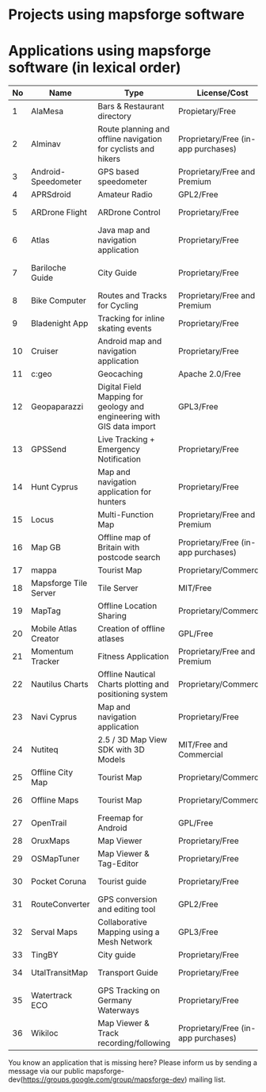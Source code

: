 # Projects using mapsforge software

# Applications using mapsforge software (in lexical order)

|**No**|**Name**|**Type**|**License/Cost**|**Sources**|**URL**|
|------|--------|--------|----------------|-----------|-------|
| 1 | AlaMesa | Bars & Restaurant directory | Propietary/Free | Closed | http://www.alamesacuba.com/en/products/apps/ |
| 2 | Alminav | Route planning and offline navigation for cyclists and hikers | Proprietary/Free (in-app purchases) | Closed | http://wiki.openstreetmap.org/wiki/Alminav |
| 3 | Android-Speedometer | GPS based speedometer | Proprietary/Free and Premium | Closed | https://play.google.com/store/apps/details?id=de.meditgbr.android.tacho |
| 4 | APRSdroid | Amateur Radio | GPL2/Free | Open | http://aprsdroid.org/ |
| 5 | ARDrone Flight | ARDrone Control | Proprietary/Free | Closed | https://play.google.com/store/apps/details?id=meavydev.ARDrone |
| 6 | Atlas | Java map and navigation application | Proprietary/Free | Closed | http://wiki.openstreetmap.org/wiki/Atlas_(navigation_application) |
| 7 | Bariloche Guide | City Guide | Proprietary/Free | Closed | https://play.google.com/store/apps/details?id=com.animus.guideapp https://itunes.apple.com/us/app/guia-bariloche/id900219349 |
| 8 | Bike Computer | Routes and Tracks for Cycling | Proprietary/Free and Premium | Closed | https://play.google.com/store/apps/details?id=de.rooehler.bikecomputer |
| 9 | Bladenight App | Tracking for inline skating events | Proprietary/Free | Closed | https://play.google.com/store/apps/details?id=fr.ocroquette.bladenight |
| 10 | Cruiser | Android map and navigation application | Proprietary/Free | Closed | http://wiki.openstreetmap.org/wiki/Cruiser |
| 11 | c:geo | Geocaching | Apache 2.0/Free | Open | https://github.com/cgeo/ |
| 12 | Geopaparazzi| Digital Field Mapping for geology and engineering with GIS data import | GPL3/Free | Open | http://www.geopaparazzi.eu |
| 13 | GPSSend | Live Tracking + Emergency Notification | Proprietary/Free | Closed | https://play.google.com/store/apps/details?id=com.tinkerpete.gps |
| 14 | Hunt Cyprus | Map and navigation application for hunters | Proprietary/Free | Closed | https://play.google.com/store/apps/details?id=gr.talent.cyprusHunt |
| 15 | Locus | Multi-Function Map | Proprietary/Free and Premium | Closed | http://www.locusmap.eu/ |
| 16 | Map GB | Offline map of Britain with postcode search | Proprietary/Free (in-app purchases) | Closed | https://play.google.com/store/apps/details?id=com.mapgb |
| 17 | mappa | Tourist Map | Proprietary/Commercial | Closed | http://mynativeguide.com/ |
| 18 | Mapsforge Tile Server | Tile Server | MIT/Free | Open | https://github.com/develar/mapsforge-tile-server |
| 19 | MapTag | Offline Location Sharing | Proprietary/Commercial | Closed | http://www.rockethub.com/projects/9335-maptag |
| 20 | Mobile Atlas Creator | Creation of offline atlases | GPL/Free | Open | http://mobac.sourceforge.net/ |
| 21 | Momentum Tracker | Fitness Application | Proprietary/Free and Premium | Closed | https://play.google.com/store/apps/details?id=com.momentum_tracker.android |
| 22 | Nautilus Charts | Offline Nautical Charts plotting and positioning system | Proprietary/Commercial | Closed | https://play.google.com/store/apps/details?id=gr.talent.nautiluscharts |
| 23 | Navi Cyprus | Map and navigation application | Proprietary/Free | Closed | https://play.google.com/store/apps/details?id=gr.talent.cyprus.navi |
| 24 | Nutiteq | 2.5 / 3D Map View SDK with 3D Models | MIT/Free and Commercial | Open | https://github.com/nutiteq/hellomap3d |
| 25 | Offline City Map | Tourist Map | Proprietary/Commercial | Closed | http://topobyte.de/ |
| 26 | Offline Maps | Tourist Map | Proprietary/Commercial | Closed | https://play.google.com/store/apps/developer?id=applantation.com |
| 27 | OpenTrail | Freemap for Android | GPL/Free | Open | http://wiki.openstreetmap.org/wiki/OpenTrail |
| 28 | OruxMaps | Map Viewer | Proprietary/Free | Closed | http://www.oruxmaps.com/ |
| 29 | OSMapTuner | Map Viewer & Tag-Editor | Proprietary/Free | Closed | http://osmaptuner.salzburgresearch.at/ |
| 30 | Pocket Coruna | Tourist guide | Proprietary/Free | Closed | https://play.google.com/store/apps/details?id=com.dolphinziyo.corunaentubolsillo&hl=en |
| 31 | RouteConverter | GPS conversion and editing tool | GPL2/Free | Open | http://www.routeconverter.com/ |
| 32 | Serval Maps | Collaborative Mapping using a Mesh Network | GPL3/Free | Open | http://developer.servalproject.org/dokuwiki/doku.php?id=content:servalmaps:main_page |
| 33 | TingBY | City guide | Proprietary/Free | Closed | http://ting.by/ |
| 34 | UtalTransitMap | Transport Guide | Proprietary/Free | Closed | https://play.google.com/store/apps/details?id=com.mdmitry1973.utahtransitmap&hl=en |
| 35 | Watertrack ECO | GPS Tracking on Germany Waterways | Proprietary/Free | Closed | http://watertrack.de/ |
| 36 | Wikiloc | Map Viewer & Track recording/following | Proprietary/Free (in-app purchases) | Closed | http://www.wikiloc.com/outdoor-navigation-app |


You know an application that is missing here? Please inform us by sending a message via our public mapsforge-dev(https://groups.google.com/group/mapsforge-dev) mailing list.
